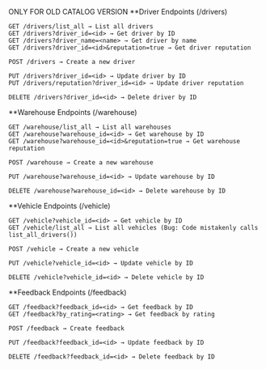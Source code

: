 ONLY FOR OLD CATALOG VERSION
**Driver Endpoints (/drivers)

    GET /drivers/list_all → List all drivers
    GET /drivers?driver_id=<id> → Get driver by ID
    GET /drivers?driver_name=<name> → Get driver by name
    GET /drivers?driver_id=<id>&reputation=true → Get driver reputation
  
    POST /drivers → Create a new driver
    
    PUT /drivers?driver_id=<id> → Update driver by ID
    PUT /drivers/reputation?driver_id=<id> → Update driver reputation
      
    DELETE /drivers?driver_id=<id> → Delete driver by ID
          
**Warehouse Endpoints (/warehouse)

    GET /warehouse/list_all → List all warehouses
    GET /warehouse?warehouse_id=<id> → Get warehouse by ID
    GET /warehouse?warehouse_id=<id>&reputation=true → Get warehouse reputation
  
    POST /warehouse → Create a new warehouse
    
    PUT /warehouse?warehouse_id=<id> → Update warehouse by ID
      
    DELETE /warehouse?warehouse_id=<id> → Delete warehouse by ID
**Vehicle Endpoints (/vehicle)

    GET /vehicle?vehicle_id=<id> → Get vehicle by ID
    GET /vehicle/list_all → List all vehicles (Bug: Code mistakenly calls list_all_drivers())
  
    POST /vehicle → Create a new vehicle
    
    PUT /vehicle?vehicle_id=<id> → Update vehicle by ID
      
    DELETE /vehicle?vehicle_id=<id> → Delete vehicle by ID
        
**Feedback Endpoints (/feedback)

    GET /feedback?feedback_id=<id> → Get feedback by ID
    GET /feedback?by_rating=<rating> → Get feedback by rating
  
    POST /feedback → Create feedback
    
    PUT /feedback?feedback_id=<id> → Update feedback by ID
      
    DELETE /feedback?feedback_id=<id> → Delete feedback by ID
